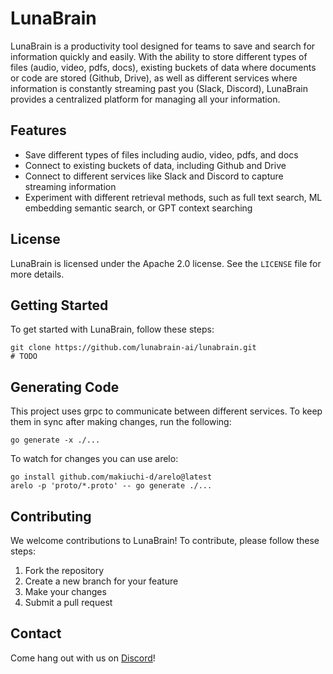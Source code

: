 # LunaBrain

LunaBrain is a productivity tool designed for teams to save and search for information quickly and easily. With the ability to store different types of files (audio, video, pdfs, docs), existing buckets of data where documents or code are stored (Github, Drive), as well as different services where information is constantly streaming past you (Slack, Discord), LunaBrain provides a centralized platform for managing all your information.

## Features

- Save different types of files including audio, video, pdfs, and docs
- Connect to existing buckets of data, including Github and Drive
- Connect to different services like Slack and Discord to capture streaming information
- Experiment with different retrieval methods, such as full text search, ML embedding semantic search, or GPT context searching

## License

LunaBrain is licensed under the Apache 2.0 license. See the `LICENSE` file for more details.

## Getting Started

To get started with LunaBrain, follow these steps:

```shell
git clone https://github.com/lunabrain-ai/lunabrain.git
# TODO
```

## Generating Code
This project uses grpc to communicate between different services. To keep them in sync after making changes, run the following:
```shell
go generate -x ./...
```

To watch for changes you can use arelo:
```shell
go install github.com/makiuchi-d/arelo@latest
arelo -p 'proto/*.proto' -- go generate ./...
```

## Contributing

We welcome contributions to LunaBrain! To contribute, please follow these steps:

1. Fork the repository
2. Create a new branch for your feature
3. Make your changes
4. Submit a pull request

## Contact

Come hang out with us on [Discord](https://discord.gg/jSWJCHCV)!
